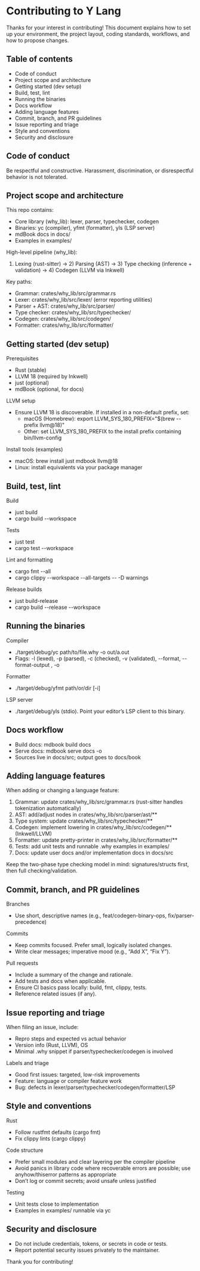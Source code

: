 # Contributing to Y Lang

Thanks for your interest in contributing! This document explains how to set up your environment, the project layout, coding standards, workflows, and how to propose changes.

## Table of contents
- Code of conduct
- Project scope and architecture
- Getting started (dev setup)
- Build, test, lint
- Running the binaries
- Docs workflow
- Adding language features
- Commit, branch, and PR guidelines
- Issue reporting and triage
- Style and conventions
- Security and disclosure

## Code of conduct
Be respectful and constructive. Harassment, discrimination, or disrespectful behavior is not tolerated.

## Project scope and architecture
This repo contains:
- Core library (why_lib): lexer, parser, typechecker, codegen
- Binaries: yc (compiler), yfmt (formatter), yls (LSP server)
- mdBook docs in docs/
- Examples in examples/

High-level pipeline (why_lib):
1) Lexing (rust-sitter) → 2) Parsing (AST) → 3) Type checking (inference + validation) → 4) Codegen (LLVM via Inkwell)

Key paths:
- Grammar: crates/why_lib/src/grammar.rs
- Lexer: crates/why_lib/src/lexer/ (error reporting utilities)
- Parser + AST: crates/why_lib/src/parser/
- Type checker: crates/why_lib/src/typechecker/
- Codegen: crates/why_lib/src/codegen/
- Formatter: crates/why_lib/src/formatter/

## Getting started (dev setup)
Prerequisites
- Rust (stable)
- LLVM 18 (required by Inkwell)
- just (optional)
- mdBook (optional, for docs)

LLVM setup
- Ensure LLVM 18 is discoverable. If installed in a non-default prefix, set:
  - macOS (Homebrew): export LLVM_SYS_180_PREFIX="$(brew --prefix llvm@18)"
  - Other: set LLVM_SYS_180_PREFIX to the install prefix containing bin/llvm-config

Install tools (examples)
- macOS: brew install just mdbook llvm@18
- Linux: install equivalents via your package manager

## Build, test, lint
Build
- just build
- cargo build --workspace

Tests
- just test
- cargo test --workspace

Lint and formatting
- cargo fmt --all
- cargo clippy --workspace --all-targets -- -D warnings

Release builds
- just build-release
- cargo build --release --workspace

## Running the binaries
Compiler
- ./target/debug/yc path/to/file.why -o out/a.out
- Flags: -l (lexed), -p (parsed), -c (checked), -v (validated), --format, --format-output <path>, -o <out>

Formatter
- ./target/debug/yfmt path/or/dir [-i]

LSP server
- ./target/debug/yls (stdio). Point your editor’s LSP client to this binary.

## Docs workflow
- Build docs: mdbook build docs
- Serve docs: mdbook serve docs -o
- Sources live in docs/src; output goes to docs/book

## Adding language features
When adding or changing a language feature:
1) Grammar: update crates/why_lib/src/grammar.rs (rust-sitter handles tokenization automatically)
2) AST: add/adjust nodes in crates/why_lib/src/parser/ast/**
3) Type system: update crates/why_lib/src/typechecker/**
4) Codegen: implement lowering in crates/why_lib/src/codegen/** (Inkwell/LLVM)
5) Formatter: update pretty-printer in crates/why_lib/src/formatter/**
6) Tests: add unit tests and runnable .why examples in examples/
7) Docs: update user docs and/or implementation docs in docs/src

Keep the two-phase type checking model in mind: signatures/structs first, then full checking/validation.

## Commit, branch, and PR guidelines
Branches
- Use short, descriptive names (e.g., feat/codegen-binary-ops, fix/parser-precedence)

Commits
- Keep commits focused. Prefer small, logically isolated changes.
- Write clear messages; imperative mood (e.g., “Add X”, “Fix Y”).

Pull requests
- Include a summary of the change and rationale.
- Add tests and docs when applicable.
- Ensure CI basics pass locally: build, fmt, clippy, tests.
- Reference related issues (if any).

## Issue reporting and triage
When filing an issue, include:
- Repro steps and expected vs actual behavior
- Version info (Rust, LLVM), OS
- Minimal .why snippet if parser/typechecker/codegen is involved

Labels and triage
- Good first issues: targeted, low-risk improvements
- Feature: language or compiler feature work
- Bug: defects in lexer/parser/typechecker/codegen/formatter/LSP

## Style and conventions
Rust
- Follow rustfmt defaults (cargo fmt)
- Fix clippy lints (cargo clippy)

Code structure
- Prefer small modules and clear layering per the compiler pipeline
- Avoid panics in library code where recoverable errors are possible; use anyhow/thiserror patterns as appropriate
- Don’t log or commit secrets; avoid unsafe unless justified

Testing
- Unit tests close to implementation
- Examples in examples/ runnable via yc

## Security and disclosure
- Do not include credentials, tokens, or secrets in code or tests.
- Report potential security issues privately to the maintainer.

Thank you for contributing!